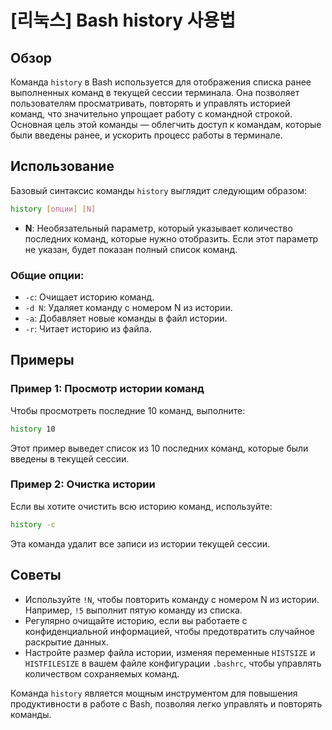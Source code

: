 # [리눅스] Bash history 사용법

## Обзор
Команда `history` в Bash используется для отображения списка ранее выполненных команд в текущей сессии терминала. Она позволяет пользователям просматривать, повторять и управлять историей команд, что значительно упрощает работу с командной строкой. Основная цель этой команды — облегчить доступ к командам, которые были введены ранее, и ускорить процесс работы в терминале.

## Использование
Базовый синтаксис команды `history` выглядит следующим образом:

```bash
history [опции] [N]
```

- **N**: Необязательный параметр, который указывает количество последних команд, которые нужно отобразить. Если этот параметр не указан, будет показан полный список команд.

### Общие опции:
- `-c`: Очищает историю команд.
- `-d N`: Удаляет команду с номером N из истории.
- `-a`: Добавляет новые команды в файл истории.
- `-r`: Читает историю из файла.

## Примеры
### Пример 1: Просмотр истории команд
Чтобы просмотреть последние 10 команд, выполните:

```bash
history 10
```

Этот пример выведет список из 10 последних команд, которые были введены в текущей сессии.

### Пример 2: Очистка истории
Если вы хотите очистить всю историю команд, используйте:

```bash
history -c
```

Эта команда удалит все записи из истории текущей сессии.

## Советы
- Используйте `!N`, чтобы повторить команду с номером N из истории. Например, `!5` выполнит пятую команду из списка.
- Регулярно очищайте историю, если вы работаете с конфиденциальной информацией, чтобы предотвратить случайное раскрытие данных.
- Настройте размер файла истории, изменяя переменные `HISTSIZE` и `HISTFILESIZE` в вашем файле конфигурации `.bashrc`, чтобы управлять количеством сохраняемых команд.

Команда `history` является мощным инструментом для повышения продуктивности в работе с Bash, позволяя легко управлять и повторять команды.